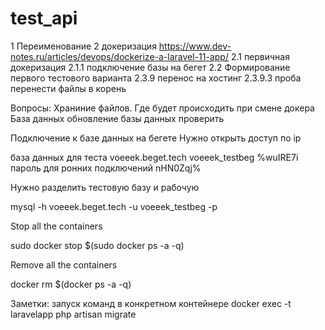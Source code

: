 # test_api
1 Переименование 
2 докеризация https://www.dev-notes.ru/articles/devops/dockerize-a-laravel-11-app/
    2.1 первичная докеризация
        2.1.1  подключение базы на бегет
    2.2 Формирование первого тестового варианта
    2.3.9 перенос на хостинг
        2.3.9.3 проба перенести файлы в корень    


Вопросы: 
Храниние файлов. Где будет происходить при смене докера
База данных
    обновление базы данных проверить


Подключение к базе данных на бегете
    Нужно открыть доступ по ip



база данных для теста
voeeek.beget.tech 
voeeek_testbeg
%wuIRE7i
пароль для ронних подключений nHN0Zqj%



Нужно разделить тестовую базу и рабочую


mysql -h voeeek.beget.tech -u voeeek_testbeg -p

Stop all the containers

sudo docker stop $(sudo docker ps -a -q)

Remove all the containers

docker rm $(docker ps -a -q)



Заметки:
 запуск команд в конкретном контейнере docker exec -t laravelapp php artisan migrate